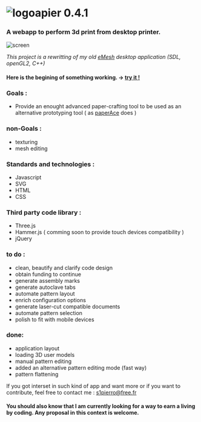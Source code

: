 # ![logo](https://github.com/s1pierro/Papier/blob/master/paperseed-icon.png "Papier logo")apier 0.4.1 
### A webapp to perform 3d print from desktop printer.

![screen](https://github.com/s1pierro/Papier/blob/master/Papier-sreen.jpg "Papier screenshot")



_This project is a rewritting of my old [eMesh](https://www.youtube.com/watch?v=Rcpjqd3NSTE "eMesh") desktop application (SDL, openGL2, C++)_

#### Here is the begining of something working. -> [try it !](https://s1pierro.github.io/Papier/)


### Goals :

 - Provide an enought advanced paper-crafting tool to be used as an alternative prototyping tool ( as [paperAce](https://plus.google.com/photos/118368888481050824788/album/6366533843773096817/6366533840814789570?authkey=CIr985KLmqXwTA "paperAce") does )

### non-Goals :

 - texturing
 - mesh editing


### Standards and technologies :

 - Javascript
 - SVG
 - HTML
 - CSS


### Third party code library :

 - Three.js
 - Hammer.js ( comming soon to provide touch devices compatibility )
 - jQuery
 
### to do :

 - clean, beautify and clarify code design
 - obtain funding to continue
 - generate assembly marks
 - generate autoclave tabs
 - automate pattern layout
 - enrich configuration options
 - generate laser-cut compatible documents
 - automate pattern selection
 - polish to fit with mobile devices

### done:

 - application layout
 - loading 3D user models
 - manual pattern editing
 - added an alternative pattern editing mode (fast way) 
 - pattern flattening
 
If you got interset in such kind of app and want more or if you want to contribute, feel free to contact me : s1pierro@free.fr
#### You should also know that I am currently looking for a way to earn a living by coding. Any proposal in this context is welcome.
	 
